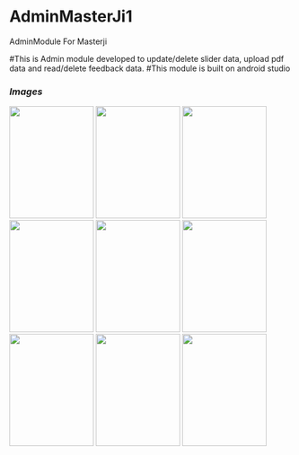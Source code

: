 # AdminMasterJi1
AdminModule For Masterji

#This is Admin module developed to update/delete slider data, upload pdf data and read/delete feedback data.
#This module is built on android studio


### ***Images***</br>
<img src="https://github.com/dixitji99/AdminMasterJi1/blob/master/app/src/main/res/drawable/20.jpeg" width="150" height="200">
<img src="https://github.com/dixitji99/AdminMasterJi1/blob/master/app/src/main/res/drawable/21.jpeg" width="150" height="200">
<img src="https://github.com/dixitji99/AdminMasterJi1/blob/master/app/src/main/res/drawable/22.jpeg" width="150" height="200">
<img src="https://github.com/dixitji99/AdminMasterJi1/blob/master/app/src/main/res/drawable/23.jpeg" width="150" height="200">
<img src="https://github.com/dixitji99/AdminMasterJi1/blob/master/app/src/main/res/drawable/24.jpeg" width="150" height="200">
<img src="https://github.com/dixitji99/AdminMasterJi1/blob/master/app/src/main/res/drawable/25.jpeg" width="150" height="200">
<img src="https://github.com/dixitji99/AdminMasterJi1/blob/master/app/src/main/res/drawable/26.jpeg" width="150" height="200">
<img src="https://github.com/dixitji99/AdminMasterJi1/blob/master/app/src/main/res/drawable/27.jpeg" width="150" height="200">
<img src="https://github.com/dixitji99/AdminMasterJi1/blob/master/app/src/main/res/drawable/2*.jpeg" width="150" height="200">
